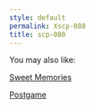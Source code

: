 ```yaml
---
style: default
permalink: Xscp-080
title: scp-080
---
```

You may also like:

[Sweet Memories](http://scp-wiki.net/sweet-memories)

[Postgame](http://scp-wiki.net/postgame)
